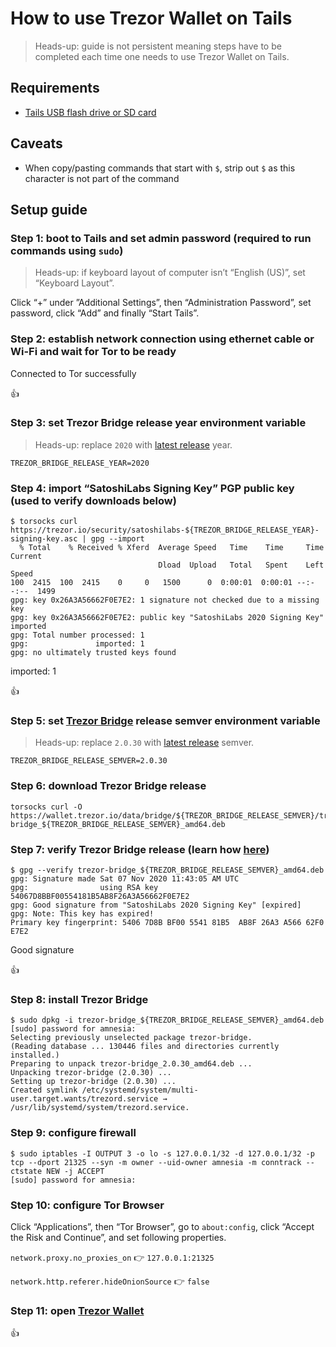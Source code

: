 <!--
Title: How to use Trezor Wallet on Tails
Description: Learn how to use Trezor Wallet on Tails.
Author: Sun Knudsen <https://github.com/sunknudsen>
Contributors: Sun Knudsen <https://github.com/sunknudsen>
Reviewers:
Publication date: 2021-05-09T12:10:53.922Z
Listed: true
-->

# How to use Trezor Wallet on Tails

> Heads-up: guide is not persistent meaning steps have to be completed each time one needs to use Trezor Wallet on Tails.

## Requirements

- [Tails USB flash drive or SD card](../how-to-install-tails-on-usb-flash-drive-or-sd-card-on-macos)

## Caveats

- When copy/pasting commands that start with `$`, strip out `$` as this character is not part of the command

## Setup guide

### Step 1: boot to Tails and set admin password (required to run commands using `sudo`)

> Heads-up: if keyboard layout of computer isn’t “English (US)”, set “Keyboard Layout”.

Click “+” under ”Additional Settings”, then “Administration Password”, set password, click “Add” and finally “Start Tails”.

### Step 2: establish network connection using ethernet cable or Wi-Fi and wait for Tor to be ready

Connected to Tor successfully

👍

### Step 3: set Trezor Bridge release year environment variable

> Heads-up: replace `2020` with [latest release](https://github.com/trezor/trezord-go/blob/master/CHANGELOG.md) year.

```shell
TREZOR_BRIDGE_RELEASE_YEAR=2020
```

### Step 4: import “SatoshiLabs Signing Key” PGP public key (used to verify downloads below)

```console
$ torsocks curl https://trezor.io/security/satoshilabs-${TREZOR_BRIDGE_RELEASE_YEAR}-signing-key.asc | gpg --import
  % Total    % Received % Xferd  Average Speed   Time    Time     Time  Current
                                 Dload  Upload   Total   Spent    Left  Speed
100  2415  100  2415    0     0   1500      0  0:00:01  0:00:01 --:--:--  1499
gpg: key 0x26A3A56662F0E7E2: 1 signature not checked due to a missing key
gpg: key 0x26A3A56662F0E7E2: public key "SatoshiLabs 2020 Signing Key" imported
gpg: Total number processed: 1
gpg:               imported: 1
gpg: no ultimately trusted keys found
```

imported: 1

👍

### Step 5: set [Trezor Bridge](https://wiki.trezor.io/Trezor_Bridge) release semver environment variable

> Heads-up: replace `2.0.30` with [latest release](https://github.com/trezor/trezord-go/blob/master/CHANGELOG.md) semver.

```shell
TREZOR_BRIDGE_RELEASE_SEMVER=2.0.30
```

### Step 6: download Trezor Bridge release

```shell
torsocks curl -O https://wallet.trezor.io/data/bridge/${TREZOR_BRIDGE_RELEASE_SEMVER}/trezor-bridge_${TREZOR_BRIDGE_RELEASE_SEMVER}_amd64.deb
```

### Step 7: verify Trezor Bridge release (learn how [here](../how-to-verify-pgp-digital-signatures-using-gnupg-on-macos))

```console
$ gpg --verify trezor-bridge_${TREZOR_BRIDGE_RELEASE_SEMVER}_amd64.deb
gpg: Signature made Sat 07 Nov 2020 11:43:05 AM UTC
gpg:                using RSA key 54067D8BBF00554181B5AB8F26A3A56662F0E7E2
gpg: Good signature from "SatoshiLabs 2020 Signing Key" [expired]
gpg: Note: This key has expired!
Primary key fingerprint: 5406 7D8B BF00 5541 81B5  AB8F 26A3 A566 62F0 E7E2
```

Good signature

👍

### Step 8: install Trezor Bridge

```console
$ sudo dpkg -i trezor-bridge_${TREZOR_BRIDGE_RELEASE_SEMVER}_amd64.deb
[sudo] password for amnesia:
Selecting previously unselected package trezor-bridge.
(Reading database ... 130446 files and directories currently installed.)
Preparing to unpack trezor-bridge_2.0.30_amd64.deb ...
Unpacking trezor-bridge (2.0.30) ...
Setting up trezor-bridge (2.0.30) ...
Created symlink /etc/systemd/system/multi-user.target.wants/trezord.service → /usr/lib/systemd/system/trezord.service.
```

### Step 9: configure firewall

```console
$ sudo iptables -I OUTPUT 3 -o lo -s 127.0.0.1/32 -d 127.0.0.1/32 -p tcp --dport 21325 --syn -m owner --uid-owner amnesia -m conntrack --ctstate NEW -j ACCEPT
[sudo] password for amnesia:
```

### Step 10: configure Tor Browser

Click “Applications”, then “Tor Browser”, go to `about:config`, click “Accept the Risk and Continue”, and set following properties.

`network.proxy.no_proxies_on` 👉 `127.0.0.1:21325`

`network.http.referer.hideOnionSource` 👉 `false`

### Step 11: open [Trezor Wallet](https://wallet.trezor.io/)

👍
